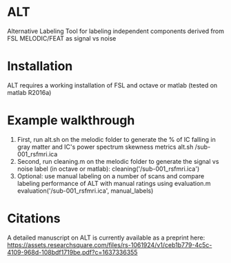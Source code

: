 # ALT
Alternative Labeling Tool for labeling independent components derived from FSL MELODIC/FEAT as signal vs noise

# Installation
ALT requires a working installation of FSL and octave or matlab (tested on matlab R2016a)

# Example walkthrough
1) First, run alt.sh on the melodic folder to generate the % of IC falling in gray matter and IC's power spectrum skewness metrics
    alt.sh <mypathtofolder>/sub-001_rsfmri.ica
2) Second, run cleaning.m on the melodic folder to generate the signal vs noise label 
    (in octave or matlab): cleaning('<mypathtofolder>/sub-001_rsfmri.ica')
3) Optional: use manual labeling on a number of scans and compare labeling performance of ALT with manual ratings using evaluation.m
    evaluation('<mypathtofolder>/sub-001_rsfmri.ica', manual_labels)
  
# Citations
A detailed manuscript on ALT is currently available as a preprint here:
https://assets.researchsquare.com/files/rs-1061924/v1/ceb1b779-4c5c-4109-968d-108bdf1719be.pdf?c=1637336355

